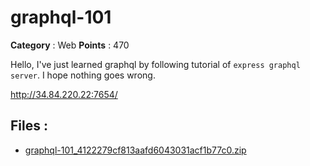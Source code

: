 # graphql-101

**Category** : Web
**Points** : 470

Hello, I've just learned graphql by following tutorial of `express graphql server`. I hope nothing goes wrong.

http://34.84.220.22:7654/

## Files : 
 - [graphql-101_4122279cf813aafd6043031acf1b77c0.zip](./graphql-101_4122279cf813aafd6043031acf1b77c0.zip)


